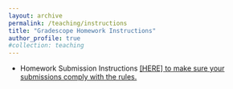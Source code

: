 ```yaml
---
layout: archive
permalink: /teaching/instructions
title: "Gradescope Homework Instructions"
author_profile: true
#collection: teaching
---
```


* Homework Submission Instructions <a href="https://weiqichu.github.io/files/instructions_hw.pdf">[HERE] to make sure your submissions comply with the rules. </a> 
 
<!-- * Final Project Instructions <a href="https://weiqichu.github.io/files/instructions_project.pdf">[HERE]</a> -->

<!-- * Final Project Ideas <a href="https://weiqichu.github.io/files/final_project_ideas.pdf">[HERE]</a> -->

